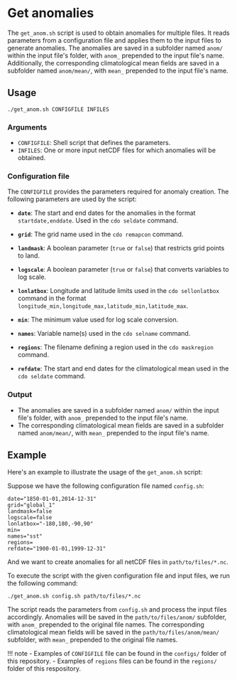 # Get anomalies

The `get_anom.sh` script is used to obtain anomalies for multiple files. It reads parameters from a configuration file and applies them to the input files to generate anomalies. The anomalies are saved in a subfolder named `anom/` within the input file's folder, with `anom_` prepended to the input file's name. Additionally, the corresponding climatological mean fields are saved in a subfolder named `anom/mean/`, with `mean_` prepended to the input file's name.

## Usage

```shell
./get_anom.sh CONFIGFILE INFILES
```

### Arguments

- `CONFIGFILE`: Shell script that defines the parameters.
- `INFILES`: One or more input netCDF files for which anomalies will be obtained.

### Configuration file

The `CONFIGFILE` provides the parameters required for anomaly creation. The following parameters are used by the script:

- __`date`__: The start and end dates for the anomalies in the format `startdate,enddate`. Used in the `cdo seldate` command.
- __`grid`__: The grid name used in the `cdo remapcon` command.
- __`landmask`__: A boolean parameter (`true` or `false`) that restricts grid points to land.
- __`logscale`__: A boolean parameter (`true` or `false`) that converts variables to log scale.
- __`lonlatbox`__: Longitude and latitude limits used in the `cdo sellonlatbox` command in the format `longitude_min,longitude_max,latitude_min,latitude_max`.
- __`min`__: The minimum value used for log scale conversion.
- __`names`__: Variable name(s) used in the `cdo selname` command.
- __`regions`__: The filename defining a region used in the `cdo maskregion` command.

- __`refdate`__: The start and end dates for the climatological mean used in the `cdo seldate` command.

### Output

- The anomalies are saved in a subfolder named `anom/` within the input file's folder, with `anom_` prepended to the
  input file's name.
- The corresponding climatological mean fields are saved in a subfolder named `anom/mean/`, with `mean_` prepended to the input file's name.


## Example

Here's an example to illustrate the usage of the `get_anom.sh` script:

Suppose we have the following configuration file named `config.sh`:

```shell
date="1850-01-01,2014-12-31"
grid="global_1"
landmask=false
logscale=false
lonlatbox="-180,180,-90,90"
min=
names="sst"
regions=
refdate="1900-01-01,1999-12-31"
```

And we want to create anomalies for all netCDF files in `path/to/files/*.nc`.

To execute the script with the given configuration file and input files, we run the following command:

```shell
./get_anom.sh config.sh path/to/files/*.nc
```

The script reads the parameters from `config.sh` and process the input files accordingly. Anomalies will be saved in the
`path/to/files/anom/` subfolder, with `anom_` prepended to the original file names. The corresponding climatological
mean fields will be saved in the `path/to/files/anom/mean/` subfolder, with `mean_` prepended to the original file
names.

!!! note
    - Examples of `CONFIGFILE` file can be found in the `configs/` folder of this repository.
    - Examples of `regions` files can be found in the `regions/` folder of this respository.